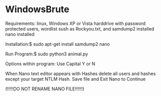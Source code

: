 
# WindowsBrute
Requirements:
linux,
Windows XP or Vista harddrive with password protected users,
wordlist sush as Rockyou.txt, and
samdump2 installed
nano installed

Installation:$ sudo apt-get install samdump2 nano

Run Program:$ sudo python3 animal.py

Options within program: Use Capital Y or N

When Nano text editor appears with Hashes delete all users and hashes except your target NTLM Hash. Save file and Exit Nano to Continue

(!!!!!DO NOT RENAME NANO FILE!!!!!!)
